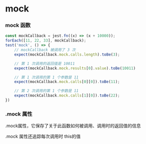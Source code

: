 # mock


### mock 函数
```typescript
const mockCallback = jest.fn((x) => (x + 10000));
forEach([11, 22, 33], mockCallback);
test('mock', () => {
    // mockCallback 被调用了 3 次
    expect(mockCallback.mock.calls.length).toBe(3);

    // 第 1 次调用的返回值是 10011
    expect(mockCallback.mock.results[0].value).toBe(10011)

    // 第 1 次调用的第 1 个参数是 11
    expect(mockCallback.mock.calls[0][0]).toBe(11);

    // 第 2 次调用的第 1 个参数是 11
    expect(mockCallback.mock.calls[1][0]).toBe(22);
})
```


### .mock 属性
.mock属性，它保存了关于此函数如何被调用、调用时的返回值的信息

.mock 属性还追踪每次调用时 this的值










